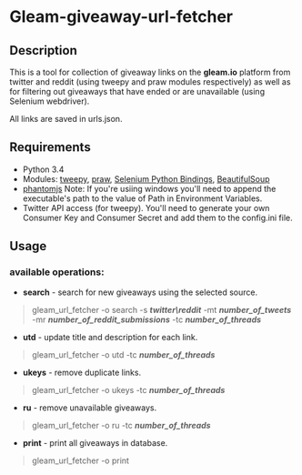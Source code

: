 # Gleam-giveaway-url-fetcher
## Description
This is a tool for collection of giveaway links on the **gleam.io** platform from twitter and reddit (using tweepy and 
praw modules respectively) as well as for filtering out giveaways that have ended or are unavailable 
(using Selenium webdriver).

All links are saved in urls.json.

## Requirements
- Python 3.4
- Modules: [tweepy](https://github.com/tweepy/tweepy), [praw](https://github.com/praw-dev/praw), 
[Selenium Python Bindings](http://selenium-python.readthedocs.org/), 
[BeautifulSoup](http://www.crummy.com/software/BeautifulSoup/)
- [phantomjs](http://phantomjs.org/) Note: If you're usiing windows you'll need to append the executable's path to
 the value of Path in Environment Variables.
- Twitter API access (for tweepy). You'll need to generate your own Consumer Key and Consumer Secret and add them to
the config.ini file.

## Usage
### available operations:
- **search** - search for new giveaways using the selected source.

> gleam_url_fetcher -o search -s ***twitter\reddit*** -mt ***number_of_tweets*** -mr ***number_of_reddit_submissions***
 -tc ***number_of_threads***

- **utd** - update title and description for each link.

> gleam_url_fetcher -o utd -tc ***number_of_threads***

- **ukeys** - remove duplicate links.

> gleam_url_fetcher -o ukeys -tc ***number_of_threads***

- **ru** - remove unavailable giveaways.

> gleam_url_fetcher -o ru -tc ***number_of_threads***

- **print** - print all giveaways in database.

> gleam_url_fetcher -o print
